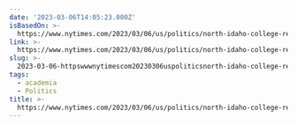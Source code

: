 ```yaml
---
date: '2023-03-06T14:05:23.000Z'
isBasedOn: >-
  https://www.nytimes.com/2023/03/06/us/politics/north-idaho-college-republicans.html
link: >-
  https://www.nytimes.com/2023/03/06/us/politics/north-idaho-college-republicans.html
slug: >-
  2023-03-06-httpswwwnytimescom20230306uspoliticsnorth-idaho-college-republicanshtml
tags:
  - academia
  - Politics
title: >-
  https://www.nytimes.com/2023/03/06/us/politics/north-idaho-college-republicans.html
---
```


